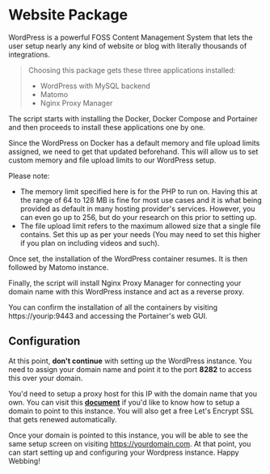 # Website Package

WordPress is a powerful FOSS Content Management System that lets the user setup nearly any kind of website or blog with literally thousands of integrations.

>Choosing this package gets these three applications installed:
>    - WordPress with MySQL backend
>    - Matomo
>    - Nginx Proxy Manager

The script starts with installing the Docker, Docker Compose and Portainer and then proceeds to install these applications one by one.

Since the WordPress on Docker has a default memory and file upload limits assigned, we need to get that updated beforehand. This will allow us to set custom memory and file upload limits to our WordPress setup.


Please note:
 - The memory limit specified here is for the PHP to run on. Having this at the range of 64 to 128 MB is fine for most use cases and it is what being provided as default in many hosting provider's services. However, you can even go up to 256, but do your research on this prior to setting up.
 - The file upload limit refers to the maximum allowed size that a single file contains. Set this up as per your needs (You may need to set this higher if you plan on including videos and such).

Once set, the installation of the WordPress container resumes. It is then followed by Matomo instance.

Finally, the script will install Nginx Proxy Manager for connecting your domain name with this WordPress instance and act as a reverse proxy.

You can confirm the installation of all the containers by visiting https://yourip:9443 and accessing the Portainer's web GUI.

## Configuration
At this point, **don't continue** with setting up the WordPress instance. You need to assign your domain name and point it to the port **8282** to access this over your domain.

You'd need to setup a proxy host for this IP with the domain name that you own. You can visit this **[document](https://github.com/Jayavel-S/homelab-ultimate/blob/main/docs/nginx-proxy-manager.md)** if you'd like to know how to setup a domain to point to this instance. You will also get a free Let's Encrypt SSL that gets renewed automatically.

Once your domain is pointed to this instance, you will be able to see the same setup screen on visiting https://yourdomain.com. At that point, you can start setting up and configuring your Wordpress instance. Happy Webbing!
